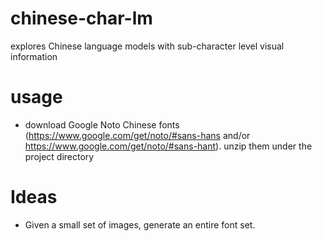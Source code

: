 # chinese-char-lm
explores Chinese language models with sub-character level visual information

# usage

- download Google Noto Chinese fonts (https://www.google.com/get/noto/#sans-hans and/or https://www.google.com/get/noto/#sans-hant). unzip them under the project directory

# Ideas

- Given a small set of images, generate an entire font set.
